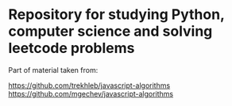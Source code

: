 # Repository for studying Python, computer science and solving leetcode problems

Part of material taken from:

https://github.com/trekhleb/javascript-algorithms
https://github.com/mgechev/javascript-algorithms
